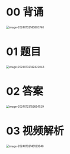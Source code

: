 # 00 背诵

<img src="https://cvp.oss-cn-shanghai.aliyuncs.com/picgo/202401021438819.png" alt="image-20240102143803740" style="zoom:50%;" />



# 01 题目

<img src="https://cvp.oss-cn-shanghai.aliyuncs.com/picgo/202401021424170.png" alt="image-20240102142422043" style="zoom:50%;" />



# 02 答案

<img src="https://cvp.oss-cn-shanghai.aliyuncs.com/picgo/202401231526603.png" alt="image-20240123152654529" style="zoom: 50%;" />



# 03 视频解析

<img src="https://cvp.oss-cn-shanghai.aliyuncs.com/picgo/202401021431176.png" alt="image-20240102143123048" style="zoom:50%;" />

